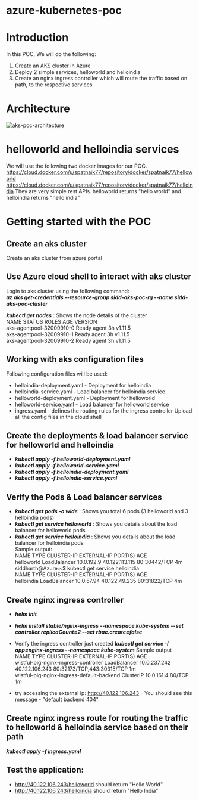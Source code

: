 # azure-kubernetes-poc
# Introduction
In this POC, We will do the following:
  1. Create an AKS cluster in Azure
  2. Deploy 2 simple services, helloworld and helloindia 
  3. Create an nginx ingress controller which will route the traffic based on path, to the respective services
# Architecture
![aks-poc-architecture](https://github.com/spatnaik77/azure-kubernetes-poc/blob/master/diagrams/aks-poc-architecture.png)
# helloworld and helloindia services
We will use the following two docker images for our POC.
https://cloud.docker.com/u/spatnaik77/repository/docker/spatnaik77/helloworld
https://cloud.docker.com/u/spatnaik77/repository/docker/spatnaik77/helloindia
They are very simple rest APIs. helloworld returns "hello world" and helloindia returns "hello india"

# Getting started with the POC

## Create an aks cluster 
Create an aks cluster from azure portal

## Use Azure cloud shell to interact with aks cluster
Login to aks cluster using the following command:<br>
<b><i>az aks get-credentials --resource-group sidd-aks-poc-rg --name sidd-aks-poc-cluster</b></i>

<b><i>kubectl get nodes</b></i> : Shows the node details of the cluster <br>
NAME                       STATUS    ROLES     AGE       VERSION <br>
aks-agentpool-32009910-0   Ready     agent     3h        v1.11.5 <br>
aks-agentpool-32009910-1   Ready     agent     3h        v1.11.5 <br>
aks-agentpool-32009910-2   Ready     agent     3h        v1.11.5 <br>

## Working with aks configuration files
Following configuration files will be used:
* helloindia-deployment.yaml - Deployment for helloindia 
* helloindia-service.yaml - Load balancer for helloindia service
* helloworld-deployment.yaml -  Deployment for helloworld
* helloworld-service.yaml - Load balancer for helloworld service
* ingress.yaml - defines the routing rules for the ingress controller
Upload all the config files in the cloud shell

## Create the deployments & load balancer service for helloworld and helloindia
* <b><i>kubectl apply -f helloworld-deployment.yaml</b></i>
* <b><i>kubectl apply -f helloworld-service.yaml</b></i>
* <b><i>kubectl apply -f helloindia-deployment.yaml</b></i>
* <b><i>kubectl apply -f helloindia-service.yaml</b></i>

## Verify the Pods & Load balancer services
* <b><i>kubectl get pods -o wide</b></i> : Shows you total 6 pods (3 helloworld and 3 helloindia pods)
* <b><i>kubectl get service helloworld</b></i> : Shows you details about the load balancer for helloworld pods 
* <b><i>kubectl get service helloindia</b></i> : Shows you details about the load balancer for helloindia pods <br>
Sample output:<br>
NAME         TYPE           CLUSTER-IP   EXTERNAL-IP      PORT(S)        AGE   <br>
helloworld   LoadBalancer   10.0.192.9   40.122.113.115   80:30442/TCP   4m   <br>
siddharth@Azure:~$ kubectl get service helloindia <br>
NAME         TYPE           CLUSTER-IP   EXTERNAL-IP     PORT(S)        AGE <br>
helloindia   LoadBalancer   10.0.57.94   40.122.49.235   80:31822/TCP   4m <br>

## Create nginx ingress controller
* <b><i>helm init</b></i>  
* <b><i>helm install stable/nginx-ingress --namespace kube-system --set controller.replicaCount=2 --set rbac.create=false</b></i>
* Verify the ingress controller just created <b><i>kubectl get service -l app=nginx-ingress --namespace kube-system</b></i>
Sample output <br>
NAME                                        TYPE           CLUSTER-IP     EXTERNAL-IP      PORT(S)                      AGE<br>
wistful-pig-nginx-ingress-controller        LoadBalancer   10.0.237.242   40.122.106.243   80:32173/TCP,443:30315/TCP   1m<br>
wistful-pig-nginx-ingress-default-backend   ClusterIP      10.0.161.4     <none>           80/TCP                       1m<br>

* try accessing the external ip: http://40.122.106.243 - You should see this message - "default backend 404"

## Create nginx ingress route for routing the traffic to helloworld & helloindia service based on their path
<b><i>kubectl apply -f ingress.yaml</b></i>

## Test the application:
* http://40.122.106.243/helloworld should return "Hello World"
* http://40.122.106.243/helloindia should return "Hello India"





